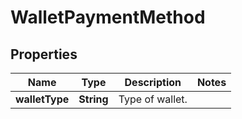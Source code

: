 
# WalletPaymentMethod

## Properties
Name | Type | Description | Notes
------------ | ------------- | ------------- | -------------
**walletType** | **String** | Type of wallet. | 



